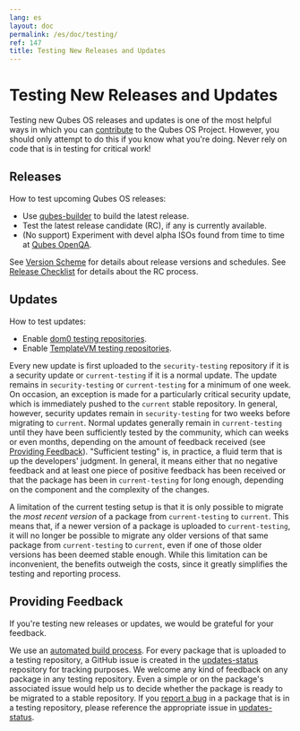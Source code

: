 ```yaml
---
lang: es
layout: doc
permalink: /es/doc/testing/
ref: 147
title: Testing New Releases and Updates
---
```


Testing New Releases and Updates
================================
<a id="testing-new-releases-and-updates"></a>

Testing new Qubes OS releases and updates is one of the most helpful ways in which you can [contribute] to the Qubes OS Project.
However, you should only attempt to do this if you know what you're doing.
Never rely on code that is in testing for critical work!

Releases
--------
<a id="releases"></a>

How to test upcoming Qubes OS releases:

* Use [qubes-builder] to build the latest release.
* Test the latest release candidate (RC), if any is currently available.
* (No support) Experiment with devel alpha ISOs found from time to time at [Qubes OpenQA](https://openqa.qubes-os.org/).

See [Version Scheme] for details about release versions and schedules.
See [Release Checklist] for details about the RC process.

Updates
-------
<a id="updates"></a>

How to test updates:

* Enable [dom0 testing repositories].
* Enable [TemplateVM testing repositories].

Every new update is first uploaded to the `security-testing` repository if it is a security update or `current-testing` if it is a normal update.
The update remains in `security-testing` or `current-testing` for a minimum of one week.
On occasion, an exception is made for a particularly critical security update, which is immediately pushed to the `current` stable repository.
In general, however, security updates remain in `security-testing` for two weeks before migrating to `current`.
Normal updates generally remain in `current-testing` until they have been sufficiently tested by the community, which can weeks or even months, depending on the amount of feedback received (see [Providing Feedback]).
"Sufficient testing" is, in practice, a fluid term that is up the developers' judgment. In general, it means either that no negative feedback and at least one piece of positive feedback has been received or that the package has been in `current-testing` for long enough, depending on the component and the complexity of the changes.

A limitation of the current testing setup is that it is only possible to migrate the *most recent version* of a package from `current-testing` to `current`.
This means that, if a newer version of a package is uploaded to `current-testing`, it will no longer be possible to migrate any older versions of that same package from `current-testing` to `current`, even if one of those older versions has been deemed stable enough.
While this limitation can be inconvenient, the benefits outweigh the costs, since it greatly simplifies the testing and reporting process.

Providing Feedback
------------------
<a id="providing-feedback"></a>

If you're testing new releases or updates, we would be grateful for your feedback.

We use an [automated build process].
For every package that is uploaded to a testing repository, a GitHub issue is created in the [updates-status] repository for tracking purposes.
We welcome any kind of feedback on any package in any testing repository.
Even a simple <span class="fa fa-thumbs-up" title="Thumbs Up"></span> or <span class="fa fa-thumbs-down" title="Thumbs Down"></span> on the package's associated issue would help us to decide whether the package is ready to be migrated to a stable repository.
If you [report a bug] in a package that is in a testing repository, please reference the appropriate issue in [updates-status].

[contribute]: /es/doc/contributing/
[qubes-builder]: /es/doc/qubes-builder/
[Version Scheme]: /es/doc/version-scheme/
[Release Checklist]: /es/doc/releases/todo/
[dom0 testing repositories]: /es/doc/software-update-dom0/#testing-repositories
[TemplateVM testing repositories]: /es/doc/software-update-domu/#testing-repositories
[automated build process]: https://github.com/QubesOS/qubes-infrastructure/blob/master/README.md
[updates-status]: https://github.com/QubesOS/updates-status/issues
[report a bug]: /es/doc/reporting-bugs/
[Providing Feedback]: #providing-feedback